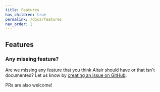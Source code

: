 ```yaml
---
title: Features
has_children: true
permalink: /docs/features
nav_order: 2
---
```


## Features

### Any missing feature?

Are we missing any feature that you think Altair should have or that isn't documented? Let us know by [creating an issue on GitHub](https://github.com/imolorhe/altair/issues/new?labels=&template=Feature_request.md).

PRs are also welcome!